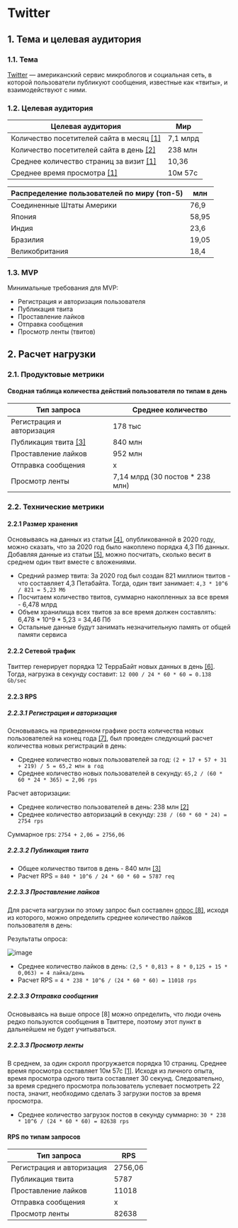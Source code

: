 # Twitter

## 1. Тема и целевая аудитория
### 1.1. Тема
[Twitter](https://twitter.com/) — американский сервис микроблогов и социальная сеть, в которой пользователи публикуют сообщения, известные как «твиты», и взаимодействуют с ними.

### 1.2. Целевая аудитория


| Целевая аудитория| Мир|
|-|-|
| Количество посетителей сайта в месяц [[1]](https://www.similarweb.com/ru/website/twitter.com/#traffic)| 7,1 млрд   |
| Количество посетителей сайта в день [[2]](https://datareportal.com/essential-twitter-stats#:~:text=2021%20report%2C%20published)| 238 млн |
| Среднее количество страниц за визит [[1]](https://www.similarweb.com/ru/website/twitter.com/#traffic)| 10,36 |
| Среднее время просмотра [[1]](https://www.similarweb.com/ru/website/twitter.com/#traffic)| 10м 57с  |

| Распределение пользователей по миру (топ-5)|млн|
|-----------------------------------|-----------|
| Соединенные Штаты Америки | 76,9 |
| Япония | 58,95 |
| Индия | 23,6 |
| Бразилия | 19,05 |
| Великобритания | 18,4 |

### 1.3. MVP
Минимальные требования для MVP:
* Регистрация и авторизация пользователя
* Публикация твита
* Проставление лайков
* Отправка сообщения
* Просмотр ленты (твитов)

## 2. Расчет нагрузки
### 2.1. Продуктовые метрики

#### Сводная таблица количества действий пользователя по типам в день
| Тип запроса | Среднее количество |
|-|-|
| Регистрация и авторизация | 178 тыс |
| Публикация твита [[3]](https://www.internetlivestats.com/) | 840 млн |
| Проставление лайков | 952 млн |
| Отправка сообщения | х |
| Просмотр ленты | 7,14 млрд (30 постов * 238 млн) |

### 2.2. Технические метрики
#### 2.2.1 Размер хранения
Основываясь на данных из статьи [[4]](https://ankush-chavan.medium.com/twitter-data-storage-and-processing-dd13fd0fdb30#:~:text=Although%20one%20tweet%20consists%20of,that%20we%20make%20every%20day.), опубликованной в 2020 году, можно сказать, что за 2020 год было накоплено порядка 4,3 Пб данных. Добавляя данные из статьи [[5]](https://www.renolon.com/number-of-tweets-per-day/), можно посчитать, сколько весит в среднем один твит вместе с вложениями.
* Средний размер твита: За 2020 год был создан 821 миллион твитов - что составляет 4,3 Петабайта. Тогда, один твит занимает: `4,3 * 10^6 / 821 = 5,23 Мб`
* Посчитаем количество твитов, суммарно накопленных за все время - 6,478 млрд
* Объем хранилища всех твитов за все время должен составлять: 6,478 * 10^9 * 5,23 = 34,46 Пб
* Остальные данные будут занимать незначительную память от общей памяти сервиса

#### 2.2.2 Сетевой трафик
Твиттер генерирует порядка 12 ТерраБайт новых данных в день [[6]](https://www.loginradius.com/blog/engineering/handling-cheapest-fuel-data/). Тогда, нагрузка в секунду составит: `12 000 / 24 * 60 * 60 = 0.138 Gb/sec` 

#### 2.2.3 RPS
##### 2.2.3.1 Регистрация и авторизация
Основываясь на приведенном графике роста количества новых пользователей на конец года [[7]](https://earthweb.com/how-many-people-use-twitter/), был проведен следующий расчет количества новых регистраций в день:
* Среднее количество новых пользователей за год: `(2 + 17 + 57 + 31 + 219) / 5 = 65,2 млн в год`
* Среднее количество новых пользователей в секунду: `65,2 / (60 * 60 * 24 * 365) = 2,06 rps`

Расчет авторизации:
* Среднее количество пользователей в день: 238 млн [[2]](https://datareportal.com/essential-twitter-stats#:~:text=2021%20report%2C%20published)
* Среднее количество авторизаций в секунду: `238 / (60 * 60 * 24) = 2754 rps`

Суммарное rps: `2754 + 2,06 = 2756,06`

##### 2.2.3.2 Публикация твита
* Общее количество твитов в день - 840 млн [[3]](https://www.internetlivestats.com/)
* Расчет RPS = `840 * 10^6 / 24 * 60 * 60 = 5787 req`

##### 2.2.3.3 Проставление лайков

Для расчета нагрузки по этому запрос был составлен [опрос [8]](https://docs.google.com/forms/d/e/1FAIpQLSe027RLUx7T4P-YPuxbT3Qa_szRFhHPIcNpuxhL_QzR0JeVuw/viewform?usp=sf_link), исходя из которого, можно определить среднее количество лайков пользователя в день:

Результаты опроса:

![image](https://user-images.githubusercontent.com/92160117/192096434-56219850-5878-44c6-b574-6a3ad5374a5a.png)

* Среднее количество лайков в день: `(2,5 * 0,813 + 8 * 0,125 + 15 * 0,063) = 4 лайка/день`
* Расчет RPS = `4 * 238 * 10^6 / (24 * 60 * 60) = 11018 rps`
##### 2.2.3.3 Отправка сообщения
Основываясь на выше опросе [8] можно определить, что люди очень редко пользуются сообщения в Твиттере, поэтому этот пункт в дальнейшем не будет учитываться.
##### 2.2.3.3 Просмотр ленты
В среднем, за один скролл прогружается порядка 10 страниц. Среднее время просмотра составляет 10м 57с  [[1]](https://www.similarweb.com/ru/website/twitter.com/#traffic). Исходя из личного опыта, время просмотра одного твита составляет 30 секунд. Следовательно, за время среднего просмотра пользователь успевает посмотреть 22 поста, значит, необходимо сделать 3 загрузки постов за время просмотра.
* Среднее количество загрузок постов в секунду суммарно: `30 * 238 * 10^6 / (24 * 60 * 60) = 82638 rps`

#### RPS по типам запросов
| Тип запроса | RPS |
|-|-|
| Регистрация и авторизация | 2756,06 |
| Публикация твита | 5787 |
| Проставление лайков | 11018 |
| Отправка сообщения | х |
| Просмотр ленты  | 82638 |
